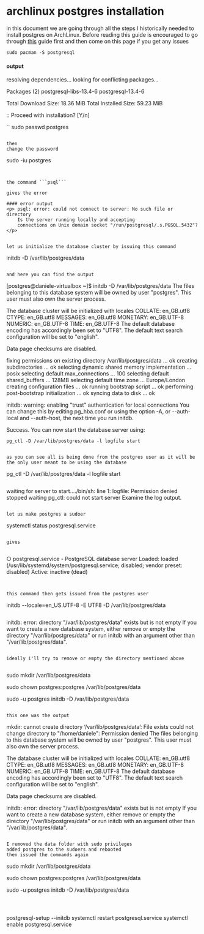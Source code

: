 # archlinux postgres installation

in this document we are going through all the steps I historically needed to install postgres on ArchLinux. Before reading this guide is encouraged to go through [this](https://github.com/danieledellacioppa/ACL-Assignments/tree/archlinux_postgres_long_installation/Matthew%20Gillman/archlinux-postgres/one-step-installation) guide first and then come on this page if you get any issues


```
sudo pacman -S postgresql
```

#### output

resolving dependencies...
looking for conflicting packages...

Packages (2) postgresql-libs-13.4-6  postgresql-13.4-6

Total Download Size:   18.36 MiB
Total Installed Size:  59.23 MiB

:: Proceed with installation? [Y/n]      


``
sudo passwd postgres
```

then
change the password

```
sudo -iu postgres
```


the command ```psql```

gives the error

#### error output
<p> psql: error: could not connect to server: No such file or directory
	Is the server running locally and accepting
	connections on Unix domain socket "/run/postgresql/.s.PGSQL.5432"?
</p>


let us initialize the database cluster by issuing this command

```
initdb -D /var/lib/postgres/data
```

and here you can find the output

```
[postgres@daniele-virtualbox ~]$ initdb -D /var/lib/postgres/data
The files belonging to this database system will be owned by user "postgres".
This user must also own the server process.

The database cluster will be initialized with locales
  COLLATE:  en_GB.utf8
  CTYPE:    en_GB.utf8
  MESSAGES: en_GB.utf8
  MONETARY: en_GB.UTF-8
  NUMERIC:  en_GB.UTF-8
  TIME:     en_GB.UTF-8
The default database encoding has accordingly been set to "UTF8".
The default text search configuration will be set to "english".

Data page checksums are disabled.

fixing permissions on existing directory /var/lib/postgres/data ... ok
creating subdirectories ... ok
selecting dynamic shared memory implementation ... posix
selecting default max_connections ... 100
selecting default shared_buffers ... 128MB
selecting default time zone ... Europe/London
creating configuration files ... ok
running bootstrap script ... ok
performing post-bootstrap initialization ... ok
syncing data to disk ... ok

initdb: warning: enabling "trust" authentication for local connections
You can change this by editing pg_hba.conf or using the option -A, or
--auth-local and --auth-host, the next time you run initdb.

Success. You can now start the database server using:

    pg_ctl -D /var/lib/postgres/data -l logfile start

```

as you can see all is being done from the postgres user as it will be the only user meant to be using the database

```
pg_ctl -D /var/lib/postgres/data -l logfile start
```

```
waiting for server to start..../bin/sh: line 1: logfile: Permission denied
 stopped waiting
pg_ctl: could not start server
Examine the log output.
```

let us make postgres a sudoer

```
systemctl status postgresql.service
```

gives


```
○ postgresql.service - PostgreSQL database server
     Loaded: loaded (/usr/lib/systemd/system/postgresql.service; disabled; vendor preset: disabled)
     Active: inactive (dead)
```


this command then gets issued from the postgres user

```
initdb --locale=en_US.UTF-8 -E UTF8 -D /var/lib/postgres/data

```

```
initdb: error: directory "/var/lib/postgres/data" exists but is not empty
If you want to create a new database system, either remove or empty
the directory "/var/lib/postgres/data" or run initdb
with an argument other than "/var/lib/postgres/data".
```

ideally i'll try to remove or empty the directory mentioned above


```
sudo mkdir /var/lib/postgres/data

sudo chown postgres:postgres /var/lib/postgres/data

sudo -u postgres initdb -D /var/lib/postgres/data
```

this one was the output

```
mkdir: cannot create directory ‘/var/lib/postgres/data’: File exists
could not change directory to "/home/daniele": Permission denied
The files belonging to this database system will be owned by user "postgres".
This user must also own the server process.

The database cluster will be initialized with locales
  COLLATE:  en_GB.utf8
  CTYPE:    en_GB.utf8
  MESSAGES: en_GB.utf8
  MONETARY: en_GB.UTF-8
  NUMERIC:  en_GB.UTF-8
  TIME:     en_GB.UTF-8
The default database encoding has accordingly been set to "UTF8".
The default text search configuration will be set to "english".

Data page checksums are disabled.

initdb: error: directory "/var/lib/postgres/data" exists but is not empty
If you want to create a new database system, either remove or empty
the directory "/var/lib/postgres/data" or run initdb
with an argument other than "/var/lib/postgres/data".
```

I removed the data folder with sudo privileges
added postgres to the sudoers and rebooted
then issued the commands again

```
sudo mkdir /var/lib/postgres/data

sudo chown postgres:postgres /var/lib/postgres/data

sudo -u postgres initdb -D /var/lib/postgres/data
```



```
postgresql-setup --initdb
systemctl restart postgresql.service
systemctl enable postgresql.service
```


